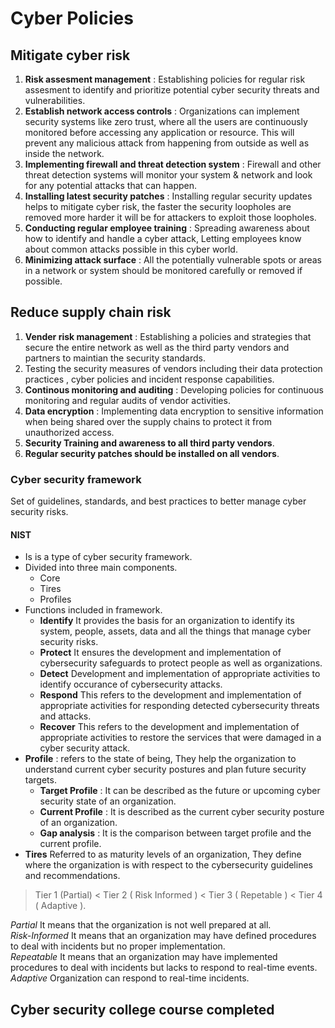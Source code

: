 # Cyber Policies

## Mitigate cyber risk

1. **Risk assesment management** : Establishing policies for regular risk assesment to identify and prioritize potential cyber security threats and vulnerabilities.
2. **Establish network access controls** : Organizations can implement security systems like zero trust, where all the users are continuously monitored before accessing any application or resource. This will prevent any malicious attack from happening from outside as well as inside the network.
3. **Implementing firewall and threat detection system** : Firewall and other threat detection systems will monitor your system & network and look for any potential attacks that can happen.
4. **Installing latest security patches** : Installing regular security updates helps to mitigate cyber risk, the faster the security loopholes are removed more harder it will be for attackers to exploit those loopholes.
5. **Conducting regular employee training** : Spreading awareness about how to identify and handle a cyber attack, Letting employees know about common attacks possible in this cyber world.
6. **Minimizing attack surface** : All the potentially vulnerable spots or areas in a network or system should be monitored carefully or removed if possible.

## Reduce supply chain risk

1. **Vender risk management** : Establishing a policies and strategies that secure the entire network as well as the third party vendors and partners to maintian the security standards.
2. Testing the security measures of vendors including their data protection practices , cyber policies and incident response capabilities.
3. **Continous monitoring and auditing** : Developing policies for continuous monitoring and regular audits of vendor activities.
4. **Data encryption** : Implementing data encryption to sensitive information when being shared over the supply chains to protect it from unauthorized access.
5. **Security Training and awareness to all third party vendors**.
6. **Regular security patches should be installed on all vendors**.

### Cyber security framework

Set of guidelines, standards, and best practices to better manage cyber security risks. <br>

#### NIST

- Is is a type of cyber security framework.
- Divided into three main components.
  - Core
  - Tires
  - Profiles
- Functions included in framework.
  - **Identify** It provides the basis for an organization to identify its system, people, assets, data and all the things that manage cyber security risks.
  - **Protect** It ensures the development and implementation of cybersecurity safeguards to protect people as well as organizations.
  - **Detect** Development and implementation of appropriate activities to identify occurance of cybersecurity attacks.
  - **Respond** This refers to the development and implementation of appropriate activities for responding detected cybersecurity threats and attacks.
  - **Recover** This refers to the development and implementation of appropriate activities to restore the services that were damaged in a cyber security attack.
- **Profile** : refers to the state of being, They help the organization to understand current cyber security postures and plan future security targets.
  - **Target Profile** : It can be described as the future or upcoming cyber security state of an organization.
  - **Current Profile** : It is described as the current cyber security posture of an organization.
  - **Gap analysis** : It is the comparison between target profile and the current profile.
- **Tires** Referred to as maturity levels of an organization, They define where the organization is with respect to the cybersecurity guidelines and recommendations.<br>

> Tier 1 (Partial) $<$ Tier 2 ( Risk Informed ) $<$ Tier 3 ( Repetable ) $<$ Tier 4 ( Adaptive ).

_Partial_ It means that the organization is not well prepared at all. <br>
_Risk-Informed_ It means that an organization may have defined procedures to deal with incidents but no proper implementation. <br>
_Repeatable_ It means that an organization may have implemented procedures to deal with incidents but lacks to respond to real-time events.<br>
_Adaptive_ Organization can respond to real-time incidents.

## Cyber security college course completed
